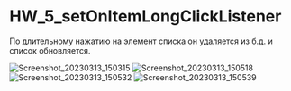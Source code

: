 # HW_5_setOnItemLongClickListener
По длительному нажатию на элемент списка
он удаляется из б.д. и список обновляется.

![Screenshot_20230313_150315](https://user-images.githubusercontent.com/81587903/224711986-361e376f-4145-4814-811e-34a6202fdee4.png)
![Screenshot_20230313_150518](https://user-images.githubusercontent.com/81587903/224712008-734b00c1-02f6-4769-b41c-bfd01662aab4.png)
![Screenshot_20230313_150532](https://user-images.githubusercontent.com/81587903/224712019-80b08549-b081-4b72-80da-866a15c852b3.png)
![Screenshot_20230313_150539](https://user-images.githubusercontent.com/81587903/224712032-057bc3ad-2040-4e1f-bb91-95f2e3f3f5e2.png)
